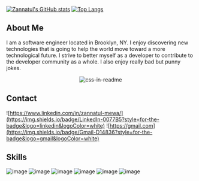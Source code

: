 [![Zannatul's GitHub stats](https://github-readme-stats.vercel.app/api?username=zmewa079&theme=material-palenight&show_icons=true)](https://github.com/zmewa079/github-readme-stats)
[![Top Langs](https://github-readme-stats.vercel.app/api/top-langs/?username=zmewa079&layout=compact&theme=material-palenight)](https://github.com/zmewa079/github-readme-stats)

## About Me
I am a software engineer located in Brooklyn, NY. I enjoy discovering new technologies that is going to help the world move toward a more technological future. I strive to better myself as a developer to contribute to the developer community as a whole. I also enjoy really bad but punny jokes.
<div align="center">
    <img src="https://readme-jokes.vercel.app/api"  alt="css-in-readme">
</div>

## Contact 
![https://www.linkedin.com/in/zannatul-mewa/](https://img.shields.io/badge/LinkedIn-0077B5?style=for-the-badge&logo=linkedin&logoColor=white)
![https://gmail.com](https://img.shields.io/badge/Gmail-D14836?style=for-the-badge&logo=gmail&logoColor=white)

## Skills
![image](https://img.shields.io/badge/HTML5-E34F26?style=for-the-badge&logo=html5&logoColor=white)
![image](https://img.shields.io/badge/CSS3-1572B6?style=for-the-badge&logo=css3&logoColor=white)
![image](https://img.shields.io/badge/JavaScript-323330?style=for-the-badge&logo=javascript&logoColor=F7DF1E)
![image](https://img.shields.io/badge/Java-ED8B00?style=for-the-badge&logo=java&logoColor=white)
![image](https://img.shields.io/badge/MongoDB-4EA94B?style=for-the-badge&logo=mongodb&logoColor=white)
![image](https://img.shields.io/badge/React-20232A?style=for-the-badge&logo=react&logoColor=61DAFB)

